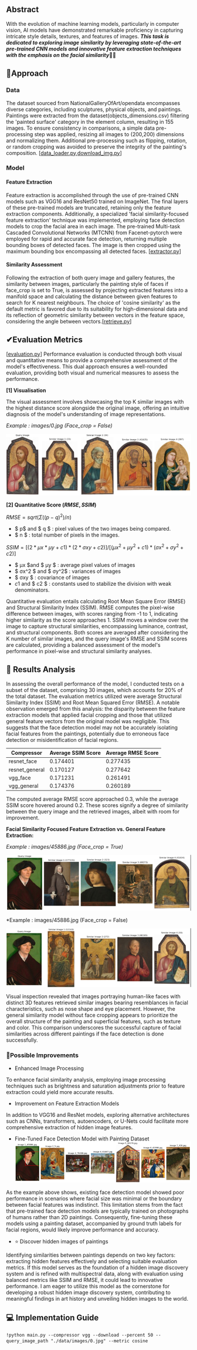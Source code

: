 ## Abstract
With the evolution of machine learning models, particularly in computer vision, AI models have demonstrated remarkable proficiency in capturing intricate style details, textures, and features of images. ***This task is dedicated to exploring image similarity by leveraging state-of-the-art pre-trained CNN models and innovative feature extraction techniques with the emphasis on the facial similarity***👨‍🦲

## 🔎Approach

### Data 
The dataset sourced from NationalGalleryOfArt/opendata encompasses diverse categories, including sculptures, physical objects, and paintings. Paintings were extracted from the dataset(objects_dimensions.csv) filtering the 'painted surface' category in the element column, resulting in 155 images. To ensure consistency in comparisons, a simple data pre-processing step was applied, resizing all images to (200,200) dimensions and normalizing them. Additional pre-processing such as flipping, rotation, or random cropping was avoided to preserve the integrity of the painting's composition. [[data_loader.py](utils/data_loader.py),[download_img.py](utils/download_img.py)] 

### Model
#### Feature Extraction 

Feature extraction is accomplished through the use of pre-trained CNN models such as VGG16 and ResNet50 trained on ImageNet. The final layers of these pre-trained models are truncated, retaining only the feature extraction components. Additionally, a specialized 'facial similarity-focused feature extraction' technique was implemented, employing face detection models to crop the facial area in each image. The pre-trained Multi-task Cascaded Convolutional Networks (MTCNN) from Facenet-pytorch were employed for rapid and accurate face detection, returning multiple bounding boxes of detected faces. The image is then cropped using the maximum bounding box encompassing all detected faces. [[extractor.py](modls/extractor.py)]

#### Similarity Assessment 
Following the extraction of both query image and gallery features, the similarity between images, particularly the painting style of faces if face_crop is set to True, is assessed by projecting extracted features into a manifold space and calculating the distance between given features to search for K nearest neighbours. The choice of 'cosine similarity' as the default metric is favored due to its suitability for high-dimensional data and its reflection of geometric similarity between vectors in the feature space, considering the angle between vectors.[[retrieve.py](utils/retrieve.py)]

## ✔Evaluation Metrics 
[[evaluation.py](utils/evaluation.py)]
Performance evaluation is conducted through both visual and quantitative means to provide a comprehensive assessment of the model's effectiveness. This dual approach ensures a well-rounded evaluation, providing both visual and numerical measures to assess the performance. 

**[1] Visualisation**

 The visual assessment involves showcasing the top K similar images with the highest distance score alongside the original image, offering an intuitive diagnosis of the model's understanding of image representations. 
 
 *Example : images/0.jpg  (Face_crop = False)*
 
  ![general_viz](doc/0_general_test.PNG)

**[2] Quantitative Score ($RMSE , SSIM$)**


$RMSE = sqrt(Σ((p - q)^2) / n)$
- $ p$ and $ q $ : pixel values of the two images being compared.
- $ n $ : total number of pixels in the images.


$SSIM = [(2 * μx * μy + c1) * (2 * σxy + c2)] / [(μx^2 + μy^2 + c1) * (σx^2 + σy^2 + c2)]$

- $ μx $and $ μy $ : average pixel values of images 
- $ σx^2 $ and $ σy^2$ : variances of images
- $ σxy $ : covariance of images 
- $c1$ and $ c2 $ : constants used to stabilize the division with weak denominators.

Quantitative evaluation entails calculating Root Mean Square Error (RMSE) and Structural Similarity Index (SSIM).
RMSE computes the pixel-wise difference between images, with scores ranging from -1 to 1, indicating higher similarity as the score approaches 1. 
SSIM moves a window over the image to capture structural similarities, encompassing luminance, contrast, and structural components. Both scores are averaged after considering the K number of similar images, and the query image's RMSE and SSIM scores are calculated, providing a balanced assessment of the model's performance in pixel-wise and structural similarity analyses.


## 👀 Results Analysis

In assessing the overall performance of the model, I conducted tests on a subset of the dataset, comprising 30 images, which accounts for 20% of the total dataset. The evaluation metrics utilized were average Structural Similarity Index (SSIM) and Root Mean Squared Error (RMSE). A notable observation emerged from this analysis: the disparity between the feature extraction models that applied facial cropping and those that utilized general feature vectors from the original model was negligible. This suggests that the face detection model may not be accurately isolating facial features from the paintings, potentially due to erroneous face detection or misidentification of facial regions.

| Compressor  | Average SSIM Score |  Average RMSE Score| 
|---------|----------|---------|  
|resnet_face       |        0.174401     |       0.277435|
|resnet_general      |      0.170127       |     0.277642|
|vgg_face            |      0.171231        |    0.261491|
|vgg_general          |     0.174376         |   0.260189|

The computed average RMSE score approached 0.3, while the average SSIM score hovered around 0.2. These scores signify a degree of similarity between the query image and the retrieved images, albeit with room for improvement.

**Facial Similarity Focused Feature Extraction vs. General Feature Extraction:**

 *Example : images/45886.jpg  (Face_crop = True)*
 
  ![face_detect](doc/45886_face_crop_pred.PNG)
  
  *Example : images/45886.jpg  (Face_crop = False)
  
  ![face_detect](doc/45886_general_pred.PNG)

Visual inspection revealed that images portraying human-like faces with distinct 3D features retrieved similar images bearing resemblances in facial characteristics, such as nose shape and eye placement. However, the general similarity model without face cropping appears to prioritize the overall structure of the painting and superficial features, such as texture and color. This comparison underscores the successful capture of facial similarities across different paintings if the face detection is done successfully.

### 🔨**Possible Improvements**

- Enhanced Image Processing 

To enhance facial similarity analysis, employing image processing techniques such as brightness and saturation adjustments prior to feature extraction could yield more accurate results.

- Improvement on Feature Extraction Models 

In addition to VGG16 and ResNet models, exploring alternative architectures such as CNNs, transformers, autoencoders, or U-Nets could facilitate more comprehensive extraction of hidden image features.

- Fine-Tuned Face Detection Model with Painting Dataset
 ![face_detect](doc/face_detect.PNG)

As the example above shows, existing face detection model showed poor performance in scenarios where facial size was minimal or the boundary between facial features was indistinct. This limitation stems from the fact that pre-trained face detection models are typically trained on photographs of humans rather than 2D paintings. Consequently, fine-tuning these models using a painting dataset, accompanied by ground truth labels for facial regions, would likely improve performance and accuracy.

- ⭐ Discover hidden images of paintings

Identifying similarities between paintings depends on two key factors: extracting hidden features effectively and selecting suitable evaluation metrics. If this model serves as the foundation of a hidden image discovery system and is refined with multispectral data, along with evaluation using balanced metrics like SSIM and RMSE, it could lead to innovative performance. I am eager to utilize this model as the cornerstone for developing a robust hidden image discovery system, contributing to meaningful findings in art history and unveiling hidden images to the world.
 
 ## 💻 Implementation Guide
 
```
!python main.py --compressor vgg --download --percent 50 --query_image_path "./data/images/0.jpg" --metric cosine
```
 



